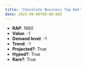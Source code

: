```yaml
---
title: 'Chocolate Business Top Hat'
date: 2025-08-06T00:00:00Z
---
```

- **RAP**: 1660
- **Value**: -1
- **Demand level**: -1
- **Trend**: -1
- **Projected?**: True
- **Hyped?**: True
- **Rare?**: True
